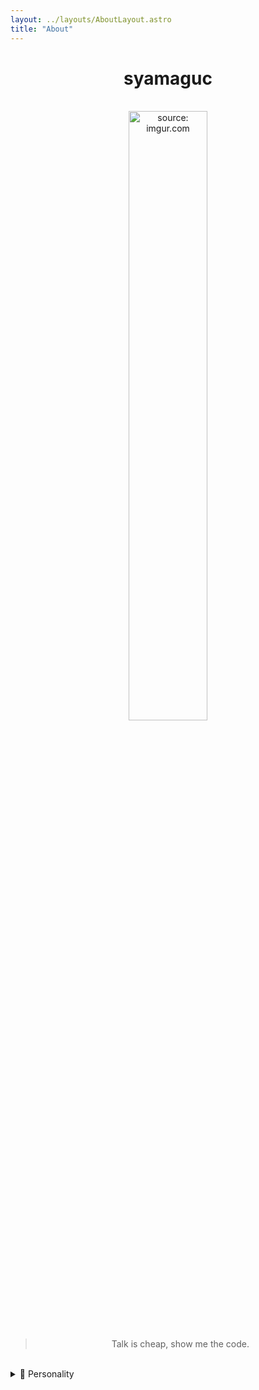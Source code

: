 ```yaml
---
layout: ../layouts/AboutLayout.astro
title: "About"
---
```


<div align="center">
  <h1 >syamaguc</h1>
</div>
<br>
<div align="center">
  <a href="https://imgur.com/rHG1drB">
    <img src="https://i.imgur.com/rHG1drB.jpg" title="source: imgur.com" width="50%" height="50%" />
  </a>
  <blockquote>
    <p>
      Talk is cheap, show me the code.
    </p>
  </blockquote>
</div>

<br>

<details>
  <summary> 🔑 Personality</summary>
  <div align="center">
      <p>
        🏛️<a href="https://www.16personalities.com/intj-personality" target="_blank"> INTJ-A</a>
      ,
        💩<a href="https://ja.wikipedia.org/wiki/%E8%87%AA%E5%B7%B1%E6%84%9B%E6%80%A7%E3%83%91%E3%83%BC%E3%82%BD%E3%83%8A%E3%83%AA%E3%83%86%E3%82%A3%E9%9A%9C%E5%AE%B3" target="_blank"> NPD</a>
      ,
        💰<a href="https://www.reddit.com/r/Bitcoin/comments/car30w/if_you_dont_believe_me_or_dont_get_it_i_dont_have/" target="_blank"> Bitcoin Maximalist</a>
      </p>
  </div>
</details>
